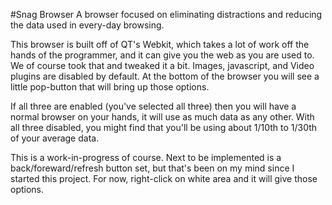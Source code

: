 #Snag Browser
A browser focused on eliminating distractions and reducing the data used in every-day browsing. 

This browser is built off of QT's Webkit, which takes a lot of work off the hands of the programmer, and it can give you the web as you are used to. We of course took that and tweaked it a bit. Images, javascript, and Video plugins are disabled by default. At the bottom of the browser you will see a little pop-button that will bring up those options.

If all three are enabled (you've selected all three) then you will have a normal browser on your hands, it will use as much data as any other. With all three disabled, you might find that you'll be using about 1/10th to 1/30th of your average data.

This is a work-in-progress of course. Next to be implemented is a back/foreward/refresh button set, but that's been on my mind since I started this project. For now, right-click on white area and it will give those options. 
